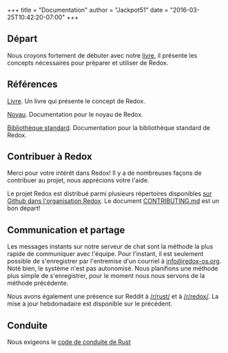 +++
title = "Documentation"
author = "Jackpot51"
date = "2016-03-25T10:42:20-07:00"
+++

## Départ

Nous croyons fortement de débuter avec notre [livre](https://doc.redox-os.org/book/), il présente les concepts nécessaires pour préparer et utiliser de Redox.

## Références

[Livre](https://doc.redox-os.org/book/). Un livre qui présente le concept de Redox.

[Noyau](https://doc.redox-os.org/kernel/kernel/). Documentation pour le noyau de Redox.

[Bibliothèque standard](https://doc.redox-os.org/std/std/). Documentation pour la bibliothèque standard de Redox.

## Contribuer à Redox

Merci pour votre intérêt dans Redox!
Il y a de nombreuses façons de contribuer au projet, nous apprécions votre l'aide.

Le projet Redox est distribué parmi plusieurs répertoires disponibles
[sur Github dans l'organisation Redox](https://github.com/redox-os). Le document
[CONTRIBUTING.md](https://github.com/redox-os/redox/blob/master/CONTRIBUTING.md)
est un bon départ!

## Communication et partage

Les messages instants sur notre serveur de chat sont la méthode la plus rapide de 
communiquer avec l'équipe. Pour l'instant, il est seulement possible de s'enregistrer 
par l'entremise d'un courriel à [info@redox-os.org](mailto:info@redox-os.org). Noté
bien, le système n'est pas autonomisé. Nous planifions une méthode plus simple de 
s'enregistrer, pour le moment nous nous servons de la méthode précédente.

Nous avons également une présence sur Reddit à 
[/r/rust/](https://www.reddit.com/r/rust) et à
[/r/redox/](https://www.reddit.com/r/redox). La mise à jour hebdomadaire est disponible sur le précédent.

## Conduite

Nous exigeons le [code de conduite de Rust](https://www.rust-lang.org/fr/conduct.html)
